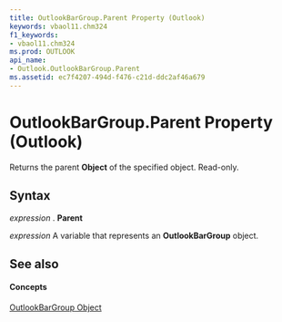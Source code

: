 ```yaml
---
title: OutlookBarGroup.Parent Property (Outlook)
keywords: vbaol11.chm324
f1_keywords:
- vbaol11.chm324
ms.prod: OUTLOOK
api_name:
- Outlook.OutlookBarGroup.Parent
ms.assetid: ec7f4207-494d-f476-c21d-ddc2af46a679
---
```



# OutlookBarGroup.Parent Property (Outlook)

Returns the parent  **Object** of the specified object. Read-only.


## Syntax

 _expression_ . **Parent**

 _expression_ A variable that represents an **OutlookBarGroup** object.


## See also


#### Concepts


[OutlookBarGroup Object](outlookbargroup-object-outlook.md)

